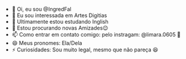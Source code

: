 - 👋 Oi, eu sou @IngredFal
- 👀 Eu sou interessada em Artes Digitias
- 🌱 Ultimamente estou estudando Inglish
- 💞️ Estou procurando novas Amizades😉
- 📫 Como entrar em contato comigo: pelo instragam: @limara.0605 💋
- 😄 Meus pronomes: Ela/Dela
- ⚡ Curiosidades: Sou muito legal, mesmo que não pareça 😆

<!---
IngredFal/IngredFal é um repositirio ✨especial✨ porque é pra mim ganhar nota 😘💋😜😜😎😆😆😘😘😍😍🤣🤣😊😊🤦‍♀️🙌👍
--->
